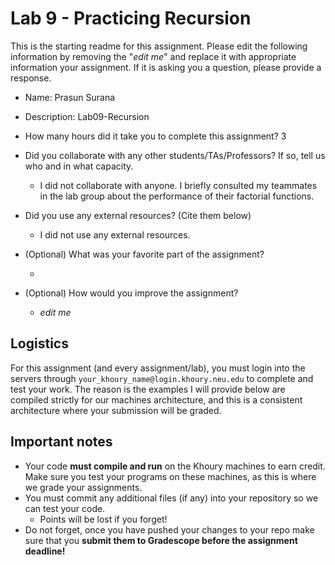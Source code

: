 # Lab 9 - Practicing Recursion

This is the starting readme for this assignment.  Please edit the following information by removing the "*edit me*" and replace it with appropriate information your assignment. If it is asking you a question, please provide a response.

- Name: Prasun Surana

- Description: Lab09-Recursion

- How many hours did it take you to complete this assignment? 3
- Did you collaborate with any other students/TAs/Professors? If so, tell us who and in what capacity.
  - I did not collaborate with anyone. I briefly consulted my teammates in the lab group about the performance of their factorial functions. 

- Did you use any external resources? (Cite them below)
  - I did not use any external resources.

- (Optional) What was your favorite part of the assignment? 

  -

- (Optional) How would you improve the assignment? 
  - *edit me*

## Logistics

For this assignment (and every assignment/lab), you must login into the servers through `your_khoury_name@login.khoury.neu.edu` to complete and test your work. The reason is the examples I will provide below are compiled strictly for our machines architecture, and this is a consistent architecture where your submission will be graded.

## Important notes

* Your code **must compile and run** on the Khoury machines to earn credit. Make sure you test your programs on these machines, as this is where we grade your assignments.
* You must commit any additional files (if any) into your repository so we can test your code.
  * Points will be lost if you forget!
* Do not forget, once you have pushed your changes to your repo make sure that you **submit them to Gradescope before the assignment deadline!**

